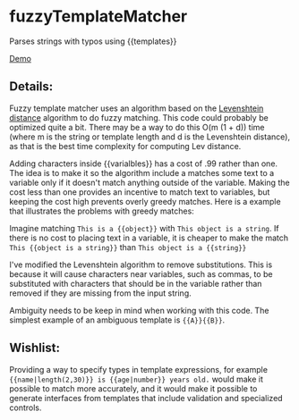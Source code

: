 fuzzyTemplateMatcher
====================

Parses strings with typos using {{templates}}

[Demo](http://nathanathan.github.io/fuzzyTemplateMatcher)

Details:
--------

Fuzzy template matcher uses an algorithm based on the
[Levenshtein distance](https://en.wikipedia.org/wiki/Levenshtein_distance)
algorithm to do fuzzy matching. 
This code could probably be optimized quite a bit. There may be a way to do this
O(m (1 + d)) time (where m is the string or template length and d is the Levenshtein distance),
as that is the best time complexity for computing Lev distance.

Adding characters inside {{varialbles}} has a cost of .99 rather than one.
The idea is to make it so the algorithm include a matches some text to a variable
only if it doesn't match anything outside of the variable.
Making the cost less than one provides an incentive to match text to variables,
but keeping the cost high prevents overly greedy matches.
Here is a example that illustrates the problems with greedy matches:

Imagine matching `This is a {{object}}` with `This object is a string`.
If there is no cost to placing text in a variable, it is cheaper to make the match
`This {{object is a string}}` than `This object is a {{string}}`

I've modified the Levenshtein algorithm to remove substitutions.
This is because it will cause characters near variables, such as commas,
to be substituted with characters that should be in the variable rather than
removed if they are missing from the input string.

Ambiguity needs to be keep in mind when working with this code.
The simplest example of an ambiguous template is `{{A}}{{B}}`.

Wishlist:
---------
Providing a way to specify types in template expressions, for example
`{{name|length(2,30)}} is {{age|number}} years old.`
would make it possible to match more accurately, and it would make it possible
to generate interfaces from templates that include validation and specialized controls.